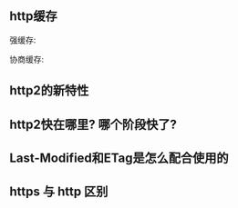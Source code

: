 ## http缓存

强缓存:

协商缓存:

## http2的新特性

## http2快在哪里? 哪个阶段快了?

## Last-Modified和ETag是怎么配合使用的

## https 与 http 区别